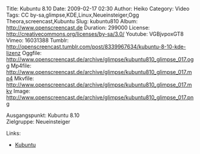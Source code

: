Title: Kubuntu 8.10
Date: 2009-02-17 02:30
Author: Heiko
Category: Video
Tags: CC by-sa,glimpse,KDE,Linux,Neueinsteiger,Ogg Theora,screencast,Kubuntu
Slug: kubuntu810
Album: http://www.openscreencast.de
Duration: 299000
License: http://creativecommons.org/licenses/by-sa/3.0/
Youtube: VGBjvpoxGT8
Vimeo: 16031388
Tumblr: http://openscreencast.tumblr.com/post/8339967634/kubuntu-8-10-kde-lizenz
Oggfile: http://www.openscreencast.de/archive/glimpse/kubuntu810_glimpse_017.ogg
Mp4file: http://www.openscreencast.de/archive/glimpse/kubuntu810_glimpse_017.mp4
Mkvfile: http://www.openscreencast.de/archive/glimpse/kubuntu810_glimpse_017.mkv
Image: http://www.openscreencast.de/archive/glimpse/kubuntu810_glimpse_017.png

Ausgangspunkt: Kubuntu 8.10  
Zielgruppe: Neueinsteiger  

Links:

  * [Kubuntu](http://www.kubuntu.org/)

